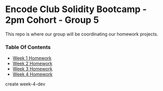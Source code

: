# Encode Club Solidity Bootcamp - 2pm Cohort - Group 5

This repo is where our group will be coordinating our homework projects.

### Table Of Contents

- [Week 1 Homework](./Week%201/README.md)
- [Week 2 Homework](./Week%202/README.md)
- [Week 3 Homework](./Week%203/README.md)
- [Week 4 Homework](./Week%204/README.md)

create week-4-dev
